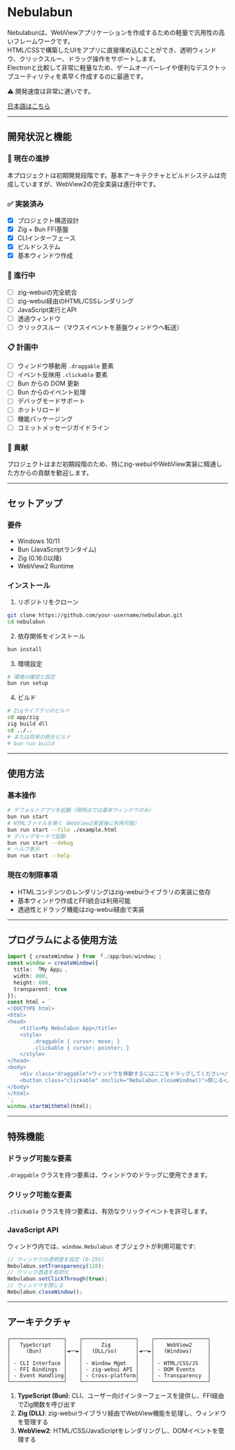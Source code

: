 # Nebulabun
Nebulabunは、WebViewアプリケーションを作成するための軽量で汎用性の高いフレームワークです。  
HTML/CSSで構築したUIをアプリに直接埋め込むことができ、透明ウィンドウ、クリックスルー、ドラッグ操作をサポートします。  
Electronと比較して非常に軽量なため、ゲームオーバーレイや便利なデスクトップユーティリティを素早く作成するのに最適です。  

⚠️ 開発速度は非常に遅いです。 

[日本語はこちら](readme-jp.md)  

---

## 開発状況と機能

### 🎯 現在の進捗
本プロジェクトは初期開発段階です。基本アーキテクチャとビルドシステムは完成していますが、WebView2の完全実装は進行中です。

### ✅ 実装済み
- [x] プロジェクト構造設計
- [x] Zig + Bun FFI基盤
- [x] CLIインターフェース
- [x] ビルドシステム
- [x] 基本ウィンドウ作成

### 🚧 進行中
- [ ] zig-webuiの完全統合
- [ ] zig-webui経由のHTML/CSSレンダリング
- [ ] JavaScript実行とAPI
- [ ] 透過ウィンドウ
- [ ] クリックスルー（マウスイベントを基盤ウィンドウへ転送）

### 📋 計画中
- [ ] ウィンドウ移動用 `.draggable` 要素
- [ ] イベント反映用 `.clickable` 要素
- [ ] Bun からの DOM 更新
- [ ] Bun からのイベント処理
- [ ] デバッグモードサポート
- [ ] ホットリロード
- [ ] 機能パッケージング
- [ ] コミットメッセージガイドライン

### 🤝 貢献
プロジェクトはまだ初期段階のため、特にzig-webuiやWebView実装に精通した方からの貢献を歓迎します。

---

## セットアップ

### 要件
- Windows 10/11  
- Bun (JavaScriptランタイム)  
- Zig (0.16.0以降)  
- WebView2 Runtime  

### インストール

1. リポジトリをクローン
```bash
git clone https://github.com/your-username/nebulabun.git
cd nebulabun
```

2. 依存関係をインストール
```bash
bun install
```

3. 環境設定
```bash
# 環境の確認と設定
bun run setup
```

4. ビルド
```bash
# Zigライブラリのビルド
cd app/zig
zig build dll
cd ../..
# または将来の統合ビルド
# bun run build
```

---

## 使用方法

### 基本操作
```bash
# デフォルトアプリを起動（現時点では基本ウィンドウのみ）
bun run start
# HTMLファイルを開く（WebView2実装後に利用可能）
bun run start --file ./example.html
# デバッグモードで起動
bun run start --debug
# ヘルプ表示
bun run start --help
```

### 現在の制限事項
- HTMLコンテンツのレンダリングはzig-webuiライブラリの実装に依存
- 基本ウィンドウ作成とFFI統合は利用可能
- 透過性とドラッグ機能はzig-webui経由で実装

---

## プログラムによる使用方法

```typescript
import { createWindow } from 「./app/bun/window」;
const window = createWindow({
  title: 「My App」,
  width: 800,
  height: 600,
  transparent: true
});
const html = `
<!DOCTYPE html>
<html>
<head>
    <title>My Nebulabun App</title>
    <style>
        .draggable { cursor: move; }
        .clickable { cursor: pointer; }
    </style>
</head>
<body>
    <div class="draggable">ウィンドウを移動するにはここをドラッグしてください</div>
    <button class="clickable" onclick="Nebulabun.closeWindow()">閉じる</button>
</body>
</html>
`;
window.startWithHtml(html);
```

---

## 特殊機能

### ドラッグ可能な要素
`.draggable` クラスを持つ要素は、ウィンドウのドラッグに使用できます。

### クリック可能な要素
`.clickable` クラスを持つ要素は、有効なクリックイベントを許可します。

### JavaScript API
ウィンドウ内では、`window.Nebulabun` オブジェクトが利用可能です:

```javascript
// ウィンドウの透明度を設定 (0-255)
Nebulabun.setTransparency(128);
// クリック透過を有効化
Nebulabun.setClickThrough(true);
// ウィンドウを閉じる
Nebulabun.closeWindow();
```

---

## アーキテクチャ

```
┌─────────────────┐    ┌─────────────────┐    ┌─────────────────┐
│   TypeScript    │    │      Zig        │    │    WebView2     │
│     (Bun)       │◄──►│   (DLL/so)      │◄──►│   (Windows)     │
│                 │    │                 │    │                 │
│ - CLI Interface │    │ - Window Mgmt   │    │ - HTML/CSS/JS   │
│ - FFI Bindings  │    │ - zig-webui API │    │ - DOM Events    │
│ - Event Handling│    │ - Cross-platform│    │ - Transparency  │
└─────────────────┘    └─────────────────┘    └─────────────────┘
```

1. **TypeScript (Bun)**: CLI、ユーザー向けインターフェースを提供し、FFI経由でZig関数を呼び出す  
2. **Zig (DLL)**: zig-webuiライブラリ経由でWebView機能を処理し、ウィンドウを管理する  
3. **WebView2**: HTML/CSS/JavaScriptをレンダリングし、DOMイベントを管理する  
